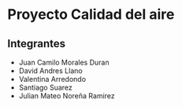 # Proyecto Calidad del aire

## Integrantes
- Juan Camilo Morales Duran
- David Andres Llano
- Valentina Arredondo
- Santiago Suarez
- Julian Mateo Noreña Ramirez